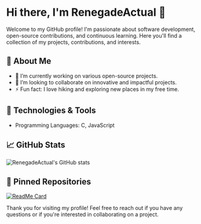 # Hi there, I'm RenegadeActual 👋

Welcome to my GitHub profile! I'm passionate about software development, open-source contributions, and continuous learning. Here you'll find a collection of my projects, contributions, and interests.

## 🚀 About Me
- 🔭 I’m currently working on various open-source projects.
- 👯 I’m looking to collaborate on innovative and impactful projects.
- ⚡ Fun fact: I love hiking and exploring new places in my free time.

## 🔧 Technologies & Tools
- Programming Languages: C, JavaScript

## 📈 GitHub Stats
![RenegadeActual's GitHub stats](https://github-readme-stats.vercel.app/api?username=RenegadeActual&show_icons=true&theme=radical)

## 📌 Pinned Repositories
[![ReadMe Card](https://github-readme-stats.vercel.app/api/pin/?username=RenegadeActual&repo=Velmora&theme=radical)](https://github.com/RenegadeActual/Velmora)


Thank you for visiting my profile! Feel free to reach out if you have any questions or if you're interested in collaborating on a project.
```` ▋
